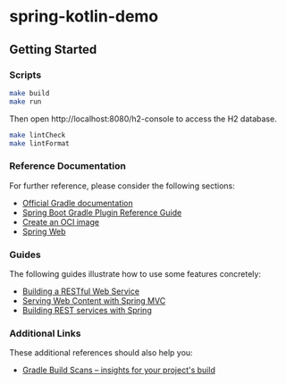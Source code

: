 # spring-kotlin-demo

## Getting Started

### Scripts
```bash
make build
make run
```

Then open http://localhost:8080/h2-console to access the H2 database.

```bash
make lintCheck
make lintFormat
```

### Reference Documentation

For further reference, please consider the following sections:

- [Official Gradle documentation](https://docs.gradle.org)
- [Spring Boot Gradle Plugin Reference Guide](https://docs.spring.io/spring-boot/3.3.5/gradle-plugin)
- [Create an OCI image](https://docs.spring.io/spring-boot/3.3.5/gradle-plugin/packaging-oci-image.html)
- [Spring Web](https://docs.spring.io/spring-boot/3.3.5/reference/web/servlet.html)

### Guides

The following guides illustrate how to use some features concretely:

- [Building a RESTful Web Service](https://spring.io/guides/gs/rest-service/)
- [Serving Web Content with Spring MVC](https://spring.io/guides/gs/serving-web-content/)
- [Building REST services with Spring](https://spring.io/guides/tutorials/rest/)

### Additional Links

These additional references should also help you:

- [Gradle Build Scans – insights for your project's build](https://scans.gradle.com#gradle)
